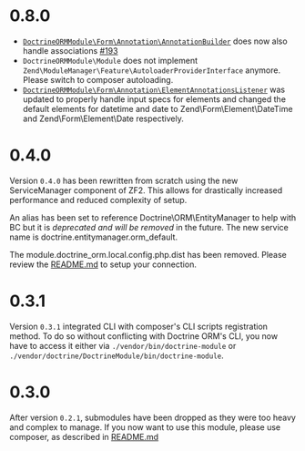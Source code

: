 # 0.8.0

 * [`DoctrineORMModule\Form\Annotation\AnnotationBuilder`](https://github.com/doctrine/DoctrineORMModule/blob/master/src/DoctrineORMModule/Form/Annotation/AnnotationBuilder.php)
   does now also handle associations [#193](https://github.com/doctrine/DoctrineORMModule/pull/193)
 * `DoctrineORMModule\Module` does not implement `Zend\ModuleManager\Feature\AutoloaderProviderInterface` anymore.
   Please switch to composer autoloading.
 * [`DoctrineORMModule\Form\Annotation\ElementAnnotationsListener`](https://github.com/doctrine/DoctrineORMModule/blob/master/src/DoctrineORMModule/Form/Annotation/ElementAnnotationsListener.php)
   was updated to properly handle input specs for elements and changed the default elements for datetime and date to
   Zend\Form\Element\DateTime and Zend\Form\Element\Date respectively.

# 0.4.0
Version `0.4.0` has been rewritten from scratch using the new ServiceManager component of ZF2. This allows for
drastically increased performance and reduced complexity of setup.

An alias has been set to reference Doctrine\ORM\EntityManager to help with BC but it is *deprecated and will be removed*
in the future. The new service name is doctrine.entitymanager.orm_default.

The module.doctrine_orm.local.config.php.dist has been removed. Please review the
[README.md](http://www.github.com/doctrine/DoctrineORMModule/tree/master/README.md) to setup your connection.

# 0.3.1
Version `0.3.1` integrated CLI with composer's CLI scripts registration method. To do so without conflicting with
Doctrine ORM's CLI, you now have to access it either via `./vendor/bin/doctrine-module` or
`./vendor/doctrine/DoctrineModule/bin/doctrine-module`.

# 0.3.0
After version `0.2.1`, submodules have been dropped as they were too heavy and complex to manage. If you now want to use
this module, please use composer, as described in
[README.md](http://www.github.com/doctrine/DoctrineORMModule/tree/master/README.md)